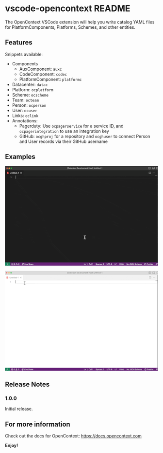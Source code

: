 # vscode-opencontext README

The OpenContext VSCode extension will help you write catalog YAML files for PlatformComponents, Platforms, Schemes, and other entities.

## Features

Snippets available:
- Components
  - AuxComponent: `auxc`
  - CodeComponent: `codec`
  - PlatformComponent: `platformc`
- Datacenter: `datac`
- Platform: `ocplatform`
- Scheme: `ocscheme`
- Team: `octeam`
- Person: `ocperson`
- User: `ocuser`
- Links: `oclink`
- Annotations:
  - Pagerduty: Use `ocpagerservice` for a service ID, and `ocpagerintegration` to use an integration key
  - GitHub: `ocghproj` for a repository and `ocghuser` to connect Person and User records via their GitHub username

## Examples
![auxc snippet example](https://github.com/opencontextinc/vscode-opencontext/raw/main/examples/aux-expands-dark.gif)

![ocperson snippet example](https://github.com/opencontextinc/vscode-opencontext/raw/main/examples/oc-ex-light.gif)

## Release Notes

### 1.0.0

Initial release.

## For more information

Check out the docs for OpenContext: https://docs.opencontext.com

**Enjoy!**
